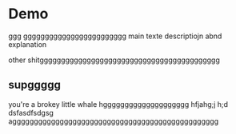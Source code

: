 # Demo
ggg
gggggggggggggggggggggggg
main texte descriptiojn abnd explanation 

other shitgggggggggggggggggggggggggggggggggggggggggg

## supggggg

you're a brokey little whale hgggggggggggggggggggg
hfjahg;j h;d
dsfasdfsdgsg  agggggggggggggggggggggggggggggggggggggggggggggggg